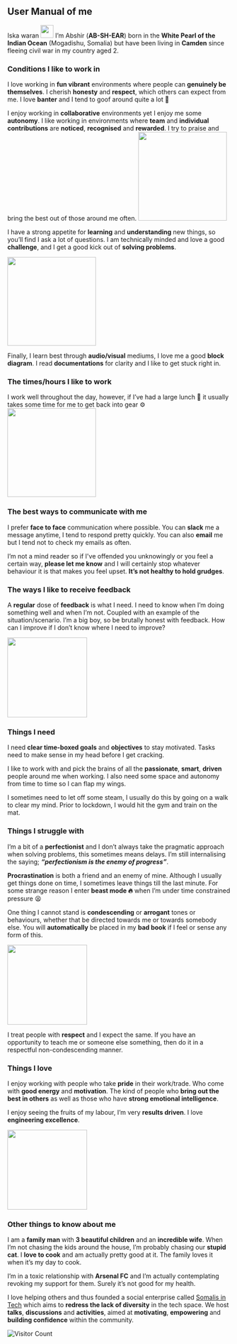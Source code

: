 ## User Manual of me

Iska waran <img src="https://github.com/TheDudeThatCode/TheDudeThatCode/blob/master/Assets/Hi.gif" width="29px"> I’m Abshir (**AB-SH-EAR**) born in the **White Pearl of the Indian Ocean** (Mogadishu, Somalia) but have been living in **Camden** since fleeing civil war in my country aged 2.

### Conditions I like to work in
I love working in **fun vibrant** environments where people can **genuinely be themselves**. I cherish **honesty** and **respect**, which others can expect from me. I love **banter** and I tend to goof around quite a lot 🤪 

I enjoy working in **collaborative** environments yet I enjoy me some **autonomy**. I like working in environments where **team** and **individual contributions** are **noticed**, **recognised** and **rewarded**. I try to praise and bring the best out of those around me often.
<img src="https://media.giphy.com/media/0Av9l0VIc01y1isrDw/giphy.gif" width="200">

I have a strong appetite for **learning** and **understanding** new things, so you’ll find I ask a lot of questions. I am technically minded and love a good **challenge**, and I get a good kick out of **solving problems**.

<img src="https://i.redd.it/4nub7lygkyr61.png" width="200">

Finally, I learn best through **audio/visual** mediums, I love me a good **block diagram**. I read **documentations** for clarity and I like to get stuck right in. 

### The times/hours I like to work
I work well throughout the day, however, if I’ve had a large lunch 🍔 it usually takes some time for me to get back into gear ⚙️ 
<img src="https://media.giphy.com/media/xUNd9WRzh2oOLi8Pba/giphy.gif" width="200">

### The best ways to communicate with me
I prefer **face to face** communication where possible. 
You can **slack** me a message anytime, I tend to respond pretty quickly. 
You can also **email** me but I tend not to check my emails as often.

I’m not a mind reader so if I've offended you unknowingly or you feel a certain way, **please let me know** and I will certainly stop whatever behaviour it is that makes you feel upset. **It’s not healthy to hold grudges**.

### The ways I like to receive feedback
A **regular** dose of **feedback** is what I need. I need to know when I’m doing something well and when I’m not. Coupled with an example of the situation/scenario. I’m a big boy, so be brutally honest with feedback. How can I improve if I don’t know where I need to improve?

<img src="https://media.giphy.com/media/1iTpx5PpzRugcrZK/giphy.gif" width="180px">

### Things I need
I need **clear time-boxed goals** and **objectives** to stay motivated. Tasks need to make sense in my head before I get cracking.

I like to work with and pick the brains of all the **passionate**, **smart**, **driven** people around me when working. I also need some space and autonomy from time to time so I can flap my wings.

I sometimes need to let off some steam, I usually do this by going on a walk to clear my mind. Prior to lockdown, I would hit the gym and train on the mat.

### Things I struggle with
I’m a bit of a **perfectionist** and I don’t always take the pragmatic approach when solving problems, this sometimes means delays. I’m still internalising the saying; **_“perfectionism is the enemy of progress”_**.

**Procrastination** is both a friend and an enemy of mine. Although I usually get things done on time, I sometimes leave things till the last minute. For some strange reason I enter **beast mode 🔥** when I’m under time constrained pressure 😫

One thing I cannot stand is **condescending** or **arrogant** tones or behaviours, whether that be directed towards me or towards somebody else. You will **automatically** be placed in my **bad book** if I feel or sense any form of this. 

<img src="https://media.giphy.com/media/VzfOPwt7V7dnh7897B/giphy.gif" width="180px">

I treat people with **respect** and I expect the same. If you have an opportunity to teach me or someone else something, then do it in a respectful non-condescending manner.

### Things I love
I enjoy working with people who take **pride** in their work/trade. Who come with **good energy** and **motivation**. The kind of people who **bring out the best in others** as well as those who have **strong emotional intelligence**.

I enjoy seeing the fruits of my labour, I’m very **results driven**. I love **engineering excellence**.

<img src="https://media.giphy.com/media/dwASdTvuKgflCCo3su/giphy.gif" width="180px">

### Other things to know about me
I am a **family man** with **3 beautiful children** and an **incredible wife**. When I’m not chasing the kids around the house, I’m probably chasing our **stupid cat**. I **love to cook** and am actually pretty good at it. The family loves it when it’s my day to cook.

I’m in a toxic relationship with **Arsenal FC** and I’m actually contemplating revoking my support for them. Surely it’s not good for my health.

I love helping others and thus founded a social enterprise called [Somalis in Tech](https://twitter.com/somalisintech) which aims to **redress the lack of diversity** in the tech space. We host **talks**, **discussions** and **activities**, aimed at **motivating**, **empowering** and **building confidence** within the community.


![Visitor Count](https://profile-counter.glitch.me/{abshirahmed}/count.svg)
